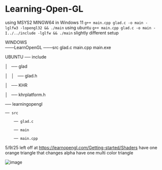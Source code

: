 # Learning-Open-GL

using MSYS2 MINGW64 in Windows 11 `g++ main.cpp glad.c -o main -lglfw3 -lopengl32 && ./main`
using ubuntu `g++ main.cpp glad.c -o main -I../../include -lglfw && ./main` 
slightly different setup

WINDOWS  
───LearnOpenGL
    ───src
            glad.c
            main.cpp
            main.exe
            
UBUNTU
── include  

│   ── glad

│   │   ── glad.h

│   ── KHR

│       ── khrplatform.h

── learningopengl

    ── src
    
        ── glad.c
        
        ── main
        
        ── main.cpp


5/9/25
left off at https://learnopengl.com/Getting-started/Shaders
have one orange triangle that changes alpha 
have one multi color triangle


![image](https://github.com/user-attachments/assets/3124bac2-1074-4252-bc88-97273ffc63d4)
